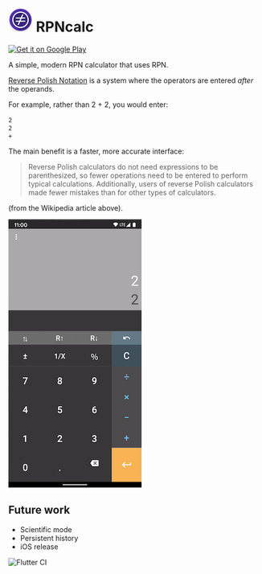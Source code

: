 # ![icon](metadata/en-US/images/icon_small.png) RPNcalc 
<a href='https://play.google.com/store/apps/details?id=dev.pesic.rpncalc&utm_source=github&pcampaignid=gh1'><img alt='Get it on Google Play' height='75' src='https://play.google.com/intl/en_us/badges/static/images/badges/en_badge_web_generic.png'/></a>

A simple, modern RPN calculator that uses RPN. 

[Reverse Polish Notation](https://en.wikipedia.org/wiki/Reverse_Polish_notation) is a 
system where the operators are entered _after_ the operands. 

For example, rather than 2 + 2, you would enter:
 
    2
    2
    + 

The main benefit is a faster, more accurate interface:

>Reverse Polish calculators do not need expressions to be 
>parenthesized, so fewer operations need to be entered to perform typical calculations. 
>Additionally, users of reverse Polish calculators made fewer mistakes than for other 
>types of calculators.

(from the Wikipedia article above).

![screenshot](metadata/en-US/images/phoneScreenshots/1.png)

## Future work
- Scientific mode
- Persistent history
- iOS release

![Flutter CI](https://github.com/apesic/rpncalc/workflows/Flutter%20CI/badge.svg)
